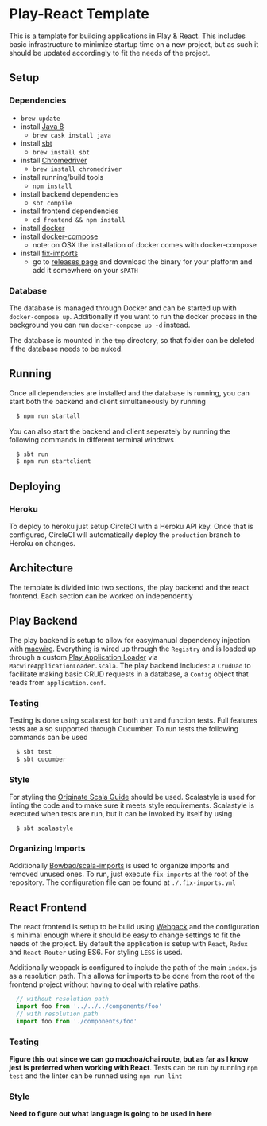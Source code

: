 # Play-React Template

This is a template for building applications in Play & React. This includes basic infrastructure to minimize startup time on a new project, but as such it should be updated accordingly to fit the needs of the project.

## Setup

### Dependencies

* `brew update`
* install [Java 8](http://www.oracle.com/technetwork/java/javase/downloads/jdk8-downloads-2133151.html)
  * `brew cask install java`
* install [sbt](http://www.scala-sbt.org/download.html)
  * `brew install sbt`
* install [Chromedriver](https://sites.google.com/a/chromium.org/chromedriver/)
  * `brew install chromedriver`
* install running/build tools
  * `npm install`
* install backend dependencies
  * `sbt compile`
* install frontend dependencies
  * `cd frontend && npm install`
* install [docker](https://www.docker.com/products/docker#/mac)
* install [docker-compose](https://docs.docker.com/compose/install/)
  * note: on OSX the installation of docker comes with docker-compose
* install [fix-imports](https://github.com/Bowbaq/scala-imports)
  * go to [releases page](https://github.com/Bowbaq/scala-imports/releases) and download the binary for your platform and add it somewhere on your `$PATH`

### Database

The database is managed through Docker and can be started up with `docker-compose up`. Additionally if you want to run the docker process in the background you can run `docker-compose up -d` instead.

The database is mounted in the `tmp` directory, so that folder can be deleted if the database needs to be nuked.

## Running

Once all dependencies are installed and the database is running, you can start both the backend and client simultaneously by running
  ```sh
    $ npm run startall
  ```

You can also start the backend and client seperately by running the following commands in different terminal windows
  ```sh
    $ sbt run
    $ npm run startclient
  ```

## Deploying

### Heroku

To deploy to heroku just setup CircleCI with a Heroku API key. Once that is configured, CircleCI will automatically deploy the `production` branch to Heroku on changes.

## Architecture

The template is divided into two sections, the play backend and the react frontend. Each section can be worked on independently

## Play Backend

The play backend is setup to allow for easy/manual dependency injection with [macwire](https://github.com/adamw/macwire). Everything is wired up through the `Registry` and is loaded up through a custom [Play Application Loader](https://www.playframework.com/documentation/2.5.x/ScalaDependencyInjection) via `MacwireApplicationLoader.scala`. The play backend includes: a `CrudDao` to facilitate making basic CRUD requests in a database, a `Config` object that reads from `application.conf`.

### Testing

Testing is done using scalatest for both unit and function tests. Full features tests are also supported through Cucumber. To run tests the following commands can be used
  ```sh
    $ sbt test
    $ sbt cucumber
  ```

### Style

For styling the [Originate Scala Guide](https://github.com/Originate/guide/blob/master/scala/README.md) should be used. Scalastyle is used for linting the code and to make sure it meets style requirements. Scalastyle is executed when tests are run, but it can be invoked by itself by using
  ```
    $ sbt scalastyle
  ```

### Organizing Imports
Additionally [Bowbaq/scala-imports](https://github.com/Bowbaq/scala-imports) is used to organize imports and removed unused ones. To run, just execute `fix-imports` at the root of the repository. The configuration file can be found at `./.fix-imports.yml`

## React Frontend

The react frontend is setup to be build using [Webpack](https://webpack.github.io/) and the configuration is minimal enough where it should be easy to change settings to fit the needs of the project. By default the application is setup with `React`, `Redux` and `React-Router` using ES6. For styling `LESS` is used.

Additionally webpack is configured to include the path of the main `index.js` as a resolution path. This allows for imports to be done from the root of the frontend project without having to deal with relative paths.
  ```js
    // without resolution path
    import foo from '../../../components/foo'
    // with resolution path
    import foo from './components/foo'
  ```

### Testing

**Figure this out since we can go mochoa/chai route, but as far as I know jest is preferred when working with React**. Tests can be run by running `npm test` and the linter can be runned using `npm run lint`

### Style

**Need to figure out what language is going to be used in here**
